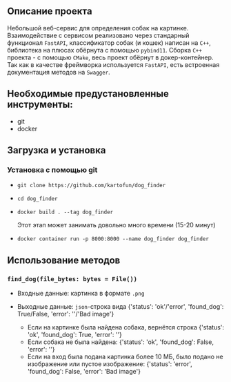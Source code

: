 ## Описание проекта

Небольшой веб-сервис для определения собак на картинке. Взаимодействие с сервисом реализовано через стандарный функционал `FastAPI`, классификатор собак (и кошек) написан на `C++`, библиотека на плюсах обёрнута с помощью `pybind11`. Сборка `C++` проекта - с помощью `CMake`, весь проект обёрнут в докер-контейнер. Так как в качестве фреймворка используется `FastAPI`, есть встроенная документация методов на `Swagger`.

## Необходимые предустановленные инструменты:
* git
* docker

## Загрузка и установка

### Установка с помощью git

* `git clone https://github.com/kartofun/dog_finder`
* `cd dog_finder`
* `docker build . --tag dog_finder` 


	Этот этап может занимать довольно много времени (15-20 минут)

* `docker container run -p 8000:8000 --name dog_finder dog_finder`

## Использование методов

### `find_dog(file_bytes: bytes = File())`

* Входные данные: картинка в формате `.png`

* Выходные данные: `json`-строка вида {'status': 'ok'/'error', 'found_dog': True/False, 'error': ''/'Bad image'}

	- Если на картинке была найдена собака, вернётся строка {'status': 'ok', 'found_dog': True, 'error': ''}
	- Если собака не была найдена: {'status': 'ok', 'found_dog': False, 'error': ''}
	- Если на вход была подана картинка более 10 МБ, было подано не изображение или пустое изображение: {'status': 'error', 'found_dog': False, 'error': 'Bad image'}

